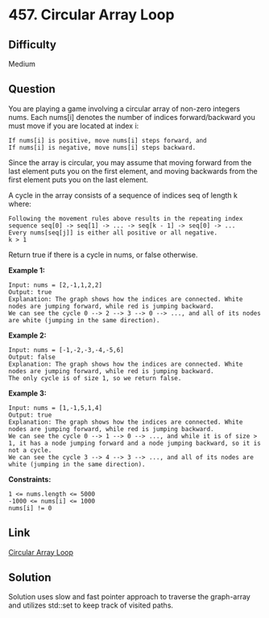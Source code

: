 # 457. Circular Array Loop

## Difficulty

Medium

## Question

You are playing a game involving a circular array of non-zero integers nums. Each nums[i] denotes the number of indices forward/backward you must move if you are located at index i:

    If nums[i] is positive, move nums[i] steps forward, and
    If nums[i] is negative, move nums[i] steps backward.

Since the array is circular, you may assume that moving forward from the last element puts you on the first element, and moving backwards from the first element puts you on the last element.

A cycle in the array consists of a sequence of indices seq of length k where:

    Following the movement rules above results in the repeating index sequence seq[0] -> seq[1] -> ... -> seq[k - 1] -> seq[0] -> ...
    Every nums[seq[j]] is either all positive or all negative.
    k > 1

Return true if there is a cycle in nums, or false otherwise.

**Example 1:**

    Input: nums = [2,-1,1,2,2]
    Output: true
    Explanation: The graph shows how the indices are connected. White nodes are jumping forward, while red is jumping backward.
    We can see the cycle 0 --> 2 --> 3 --> 0 --> ..., and all of its nodes are white (jumping in the same direction).

**Example 2:**

    Input: nums = [-1,-2,-3,-4,-5,6]
    Output: false
    Explanation: The graph shows how the indices are connected. White nodes are jumping forward, while red is jumping backward.
    The only cycle is of size 1, so we return false.

**Example 3:**

    Input: nums = [1,-1,5,1,4]
    Output: true
    Explanation: The graph shows how the indices are connected. White nodes are jumping forward, while red is jumping backward.
    We can see the cycle 0 --> 1 --> 0 --> ..., and while it is of size > 1, it has a node jumping forward and a node jumping backward, so it is not a cycle.
    We can see the cycle 3 --> 4 --> 3 --> ..., and all of its nodes are white (jumping in the same direction).

**Constraints:**

    1 <= nums.length <= 5000
    -1000 <= nums[i] <= 1000
    nums[i] != 0

## Link

[Circular Array Loop](https://leetcode.com/problems/circular-array-loop/)

## Solution

Solution uses slow and fast pointer approach to traverse the graph-array and utilizes std::set to keep track of visited paths.
